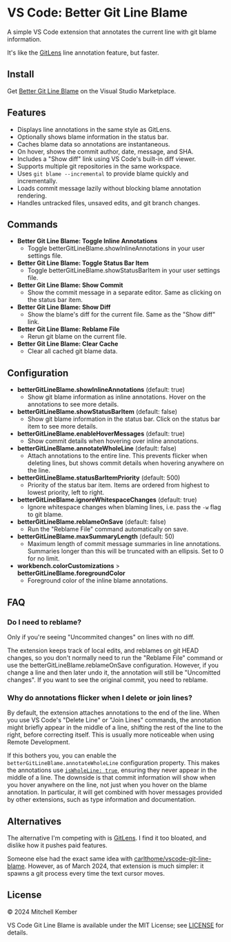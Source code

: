 # VS Code: Better Git Line Blame

A simple VS Code extension that annotates the current line with git blame information.

It's like the [GitLens] line annotation feature, but faster.

## Install

Get [Better Git Line Blame](https://marketplace.visualstudio.com/items?itemName=mk12.better-git-line-blame) on the Visual Studio Marketplace.

## Features

- Displays line annotations in the same style as GitLens.
- Optionally shows blame information in the status bar.
- Caches blame data so annotations are instantaneous.
- On hover, shows the commit author, date, message, and SHA.
- Includes a "Show diff" link using VS Code's built-in diff viewer.
- Supports multiple git repositories in the same workspace.
- Uses `git blame --incremental` to provide blame quickly and incrementally.
- Loads commit message lazily without blocking blame annotation rendering.
- Handles untracked files, unsaved edits, and git branch changes.

## Commands

- **Better Git Line Blame: Toggle Inline Annotations**
    - Toggle betterGitLineBlame.showInlineAnnotations in your user settings file.
- **Better Git Line Blame: Toggle Status Bar Item**
    - Toggle betterGitLineBlame.showStatusBarItem in your user settings file.
- **Better Git Line Blame: Show Commit**
    - Show the commit message in a separate editor. Same as clicking on the status bar item.
- **Better Git Line Blame: Show Diff**
    - Show the blame's diff for the current file. Same as the "Show diff" link.
- **Better Git Line Blame: Reblame File**
    - Rerun git blame on the current file.
- **Better Git Line Blame: Clear Cache**
    - Clear all cached git blame data.

## Configuration

- **betterGitLineBlame.showInlineAnnotations** (default: true)
    - Show git blame information as inline annotations. Hover on the annotations to see more details.
- **betterGitLineBlame.showStatusBarItem** (default: false)
    - Show git blame information in the status bar. Click on the status bar item to see more details.
- **betterGitLineBlame.enableHoverMessages** (default: true)
    - Show commit details when hovering over inline annotations.
- **betterGitLineBlame.annotateWholeLine** (default: false)
    - Attach annotations to the entire line. This prevents flicker when deleting lines, but shows commit details when hovering anywhere on the line.
- **betterGitLineBlame.statusBarItemPriority** (default: 500)
    - Priority of the status bar item. Items are ordered from highest to lowest priority, left to right.
- **betterGitLineBlame.ignoreWhitespaceChanges** (default: true)
    - Ignore whitespace changes when blaming lines, i.e. pass the `-w` flag to git blame.
- **betterGitLineBlame.reblameOnSave** (default: false)
    - Run the "Reblame File" command automatically on save.
- **betterGitLineBlame.maxSummaryLength** (default: 50)
    - Maximum length of commit message summaries in line annotations. Summaries longer than this will be truncated with an ellipsis. Set to 0 for no limit.
- **workbench.colorCustomizations** > **betterGitLineBlame.foregroundColor**
    - Foreground color of the inline blame annotations.

## FAQ

### Do I need to reblame?

Only if you're seeing "Uncommited changes" on lines with no diff.

The extension keeps track of local edits, and reblames on git HEAD changes, so you don't normally need to run the "Reblame File" command or use the betterGitLineBlame.reblameOnSave configuration. However, if you change a line and then later undo it, the annotation will still be "Uncomitted changes". If you want to see the original commit, you need to reblame.

### Why do annotations flicker when I delete or join lines?

By default, the extension attaches annotations to the end of the line. When you use VS Code's "Delete Line" or "Join Lines" commands, the annotation might briefly appear in the middle of a line, shifting the rest of the line to the right, before correcting itself. This is usually more noticeable when using Remote Development.

If this bothers you, you can enable the `betterGitLineBlame.annotateWholeLine` configuration property. This makes the annotations use [`isWholeLine: true`](https://code.visualstudio.com/api/references/vscode-api#DecorationRenderOptions.isWholeLine), ensuring they never appear in the middle of a line. The downside is that commit information will show when you hover anywhere on the line, not just when you hover on the blame annotation. In particular, it will get combined with hover messages provided by other extensions, such as type information and documentation.

## Alternatives

The alternative I'm competing with is [GitLens]. I find it too bloated, and dislike how it pushes paid features.

Someone else had the exact same idea with [carlthome/vscode-git-line-blame](https://github.com/carlthome/vscode-git-line-blame). However, as of March 2024, that extension is much simpler: it spawns a git process every time the text cursor moves.

## License

© 2024 Mitchell Kember

VS Code Git Line Blame is available under the MIT License; see [LICENSE](LICENSE.md) for details.

[GitLens]: https://gitlens.amod.io
